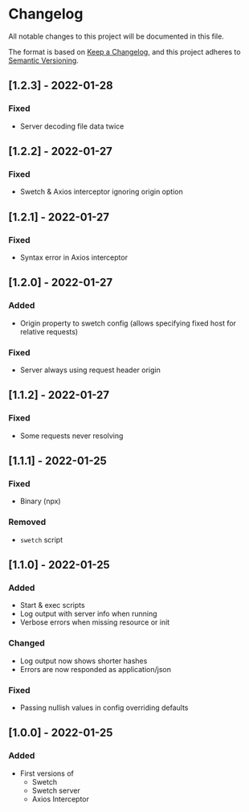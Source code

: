 # Changelog
All notable changes to this project will be documented in this file.

The format is based on [Keep a Changelog](https://keepachangelog.com/en/1.0.0/),
and this project adheres to [Semantic Versioning](https://semver.org/spec/v2.0.0.html).

## [1.2.3] - 2022-01-28

### Fixed

- Server decoding file data twice

## [1.2.2] - 2022-01-27

### Fixed

- Swetch & Axios interceptor ignoring origin option

## [1.2.1] - 2022-01-27

### Fixed

- Syntax error in Axios interceptor

## [1.2.0] - 2022-01-27

### Added

- Origin property to swetch config (allows specifying fixed host for relative requests)

### Fixed

- Server always using request header origin

## [1.1.2] - 2022-01-27

### Fixed

- Some requests never resolving

## [1.1.1] - 2022-01-25

### Fixed

- Binary (npx)

### Removed

- `swetch` script

## [1.1.0] - 2022-01-25

### Added

- Start & exec scripts
- Log output with server info when running
- Verbose errors when missing resource or init

### Changed

- Log output now shows shorter hashes
- Errors are now responded as application/json

### Fixed

- Passing nullish values in config overriding defaults

## [1.0.0] - 2022-01-25

### Added

- First versions of
  - Swetch
  - Swetch server
  - Axios Interceptor